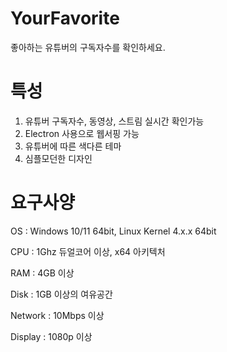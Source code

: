 # YourFavorite
좋아하는 유튜버의 구독자수를 확인하세요.

# 특성
1. 유튜버 구독자수, 동영상, 스트림 실시간 확인가능
2. Electron 사용으로 웹서핑 가능
3. 유튜버에 따른 색다른 테마
4. 심플모던한 디자인

# 요구사양
OS : Windows 10/11 64bit, Linux Kernel 4.x.x 64bit

CPU : 1Ghz 듀얼코어 이상, x64 아키텍처

RAM : 4GB 이상

Disk : 1GB 이상의 여유공간

Network : 10Mbps 이상

Display : 1080p 이상
